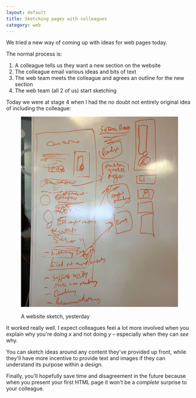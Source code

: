 ```yaml
---
layout: default
title: Sketching pages with colleagues
category: web
---
```


We tried a new way of coming up with ideas for web pages today.

The normal process is:

1. A colleague tells us they want a new section on the website
2. The colleague email various ideas and bits of text
3. The web team meets the colleague and agrees an outline for the new section
4. The web team (all 2 of us) start sketching

Today we were at stage 4 when I had the no doubt not entirely original idea of including the colleague:

<figure>

<img class="bleed" src="/images/board.jpg" alt="A board with a sketch on it">

<figcaption class="figcaption"><p>A website sketch, yesterday</p></figcaption>

</figure>

It worked really well. I expect colleagues feel a lot more involved when you explain why you're doing _x_ and not doing _y_ &#8211; especially when they can _see_ why.

You can sketch ideas around any content they've provided up front, while they'll have more incentive to provide text and images if they can understand its purpose within a design.

Finally, you'll hopefully save time and disagreement in the future because when you present your first HTML page it won't be a _complete_ surprise to your colleague.
